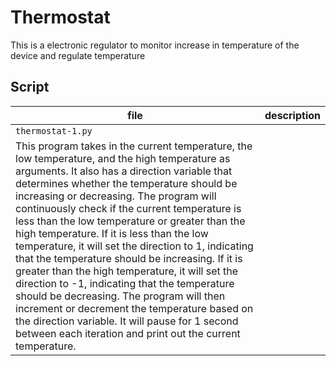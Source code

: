 # Thermostat
This is a electronic regulator to monitor increase in temperature of the device and regulate temperature

## Script 
|file|description|
|---------|------------------------|
|`thermostat-1.py`|
This program takes in the current temperature, the low temperature, and the high temperature as arguments. It also has a direction variable that determines whether the temperature should be increasing or decreasing. The program will continuously check if the current temperature is less than the low temperature or greater than the high temperature. If it is less than the low temperature, it will set the direction to 1, indicating that the temperature should be increasing. If it is greater than the high temperature, it will set the direction to -1, indicating that the temperature should be decreasing. The program will then increment or decrement the temperature based on the direction variable. It will pause for 1 second between each iteration and print out the current temperature.|

